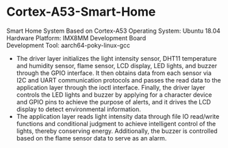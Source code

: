 # Cortex-A53-Smart-Home
Smart Home System Based on Cortex-A53
Operating System: Ubuntu 18.04  
Hardware Platform: IMX8MM Development Board  
Development Tool: aarch64-poky-linux-gcc

- The driver layer initializes the light intensity sensor, DHT11 temperature and humidity sensor, flame sensor, LCD display, LED lights, and buzzer through the GPIO interface. It then obtains data from each sensor via I2C and UART communication protocols and passes the read data to the application layer through the ioctl interface. Finally, the driver layer controls the LED lights and buzzer by applying for a character device and GPIO pins to achieve the purpose of alerts, and it drives the LCD display to detect environmental information.
- The application layer reads light intensity data through file IO read/write functions and conditional judgment to achieve intelligent control of the lights, thereby conserving energy. Additionally, the buzzer is controlled based on the flame sensor data to serve as an alarm.
